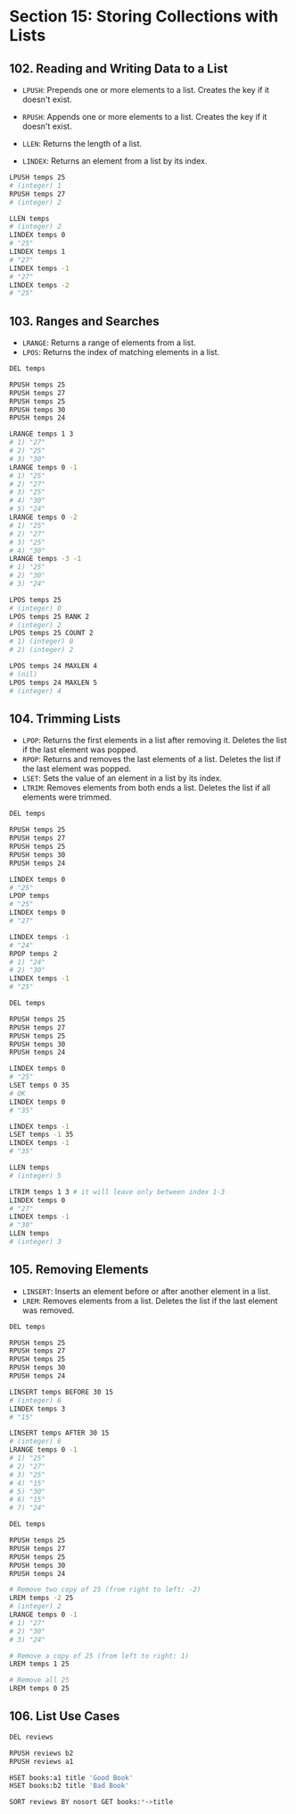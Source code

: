 # Section 15: Storing Collections with Lists

## 102. Reading and Writing Data to a List

- `LPUSH`: Prepends one or more elements to a list. Creates the key if it doesn't exist.
- `RPUSH`: Appends one or more elements to a list. Creates the key if it doesn't exist.

- `LLEN`: Returns the length of a list.
- `LINDEX`: Returns an element from a list by its index.

```sh
LPUSH temps 25
# (integer) 1
RPUSH temps 27
# (integer) 2

LLEN temps
# (integer) 2
LINDEX temps 0
# "25"
LINDEX temps 1
# "27"
LINDEX temps -1
# "27"
LINDEX temps -2
# "25"
```

## 103. Ranges and Searches

- `LRANGE`: Returns a range of elements from a list.
- `LPOS`: Returns the index of matching elements in a list.

```sh
DEL temps

RPUSH temps 25
RPUSH temps 27
RPUSH temps 25
RPUSH temps 30
RPUSH temps 24

LRANGE temps 1 3
# 1) "27"
# 2) "25"
# 3) "30"
LRANGE temps 0 -1
# 1) "25"
# 2) "27"
# 3) "25"
# 4) "30"
# 5) "24"
LRANGE temps 0 -2
# 1) "25"
# 2) "27"
# 3) "25"
# 4) "30"
LRANGE temps -3 -1
# 1) "25"
# 2) "30"
# 3) "24"
```

```sh
LPOS temps 25
# (integer) 0
LPOS temps 25 RANK 2
# (integer) 2
LPOS temps 25 COUNT 2
# 1) (integer) 0
# 2) (integer) 2

LPOS temps 24 MAXLEN 4
# (nil)
LPOS temps 24 MAXLEN 5
# (integer) 4
```

## 104. Trimming Lists

- `LPOP`: Returns the first elements in a list after removing it. Deletes the list if the last element was popped.
- `RPOP`: Returns and removes the last elements of a list. Deletes the list if the last element was popped.
- `LSET`: Sets the value of an element in a list by its index.
- `LTRIM`: Removes elements from both ends a list. Deletes the list if all elements were trimmed.

```sh
DEL temps

RPUSH temps 25
RPUSH temps 27
RPUSH temps 25
RPUSH temps 30
RPUSH temps 24

LINDEX temps 0
# "25"
LPOP temps
# "25"
LINDEX temps 0
# "27"

LINDEX temps -1
# "24"
RPOP temps 2
# 1) "24"
# 2) "30"
LINDEX temps -1
# "25"
```

```sh
DEL temps

RPUSH temps 25
RPUSH temps 27
RPUSH temps 25
RPUSH temps 30
RPUSH temps 24

LINDEX temps 0
# "25"
LSET temps 0 35
# OK
LINDEX temps 0
# "35"

LINDEX temps -1
LSET temps -1 35
LINDEX temps -1
# "35"

LLEN temps
# (integer) 5
```

```sh
LTRIM temps 1 3 # it will leave only between index 1-3
LINDEX temps 0
# "27"
LINDEX temps -1
# "30"
LLEN temps
# (integer) 3
```

## 105. Removing Elements

- `LINSERT`: Inserts an element before or after another element in a list.
- `LREM`: Removes elements from a list. Deletes the list if the last element was removed.

```sh
DEL temps

RPUSH temps 25
RPUSH temps 27
RPUSH temps 25
RPUSH temps 30
RPUSH temps 24

LINSERT temps BEFORE 30 15
# (integer) 6
LINDEX temps 3
# "15"

LINSERT temps AFTER 30 15
# (integer) 6
LRANGE temps 0 -1
# 1) "25"
# 2) "27"
# 3) "25"
# 4) "15"
# 5) "30"
# 6) "15"
# 7) "24"
```

```sh
DEL temps

RPUSH temps 25
RPUSH temps 27
RPUSH temps 25
RPUSH temps 30
RPUSH temps 24

# Remove two copy of 25 (from right to left: -2)
LREM temps -2 25
# (integer) 2
LRANGE temps 0 -1
# 1) "27"
# 2) "30"
# 3) "24"

# Remove a copy of 25 (from left to right: 1)
LREM temps 1 25

# Remove all 25
LREM temps 0 25
```

## 106. List Use Cases

```sh
DEL reviews

RPUSH reviews b2
RPUSH reviews a1

HSET books:a1 title 'Good Book'
HSET books:b2 title 'Bad Book'

SORT reviews BY nosort GET books:*->title
```
